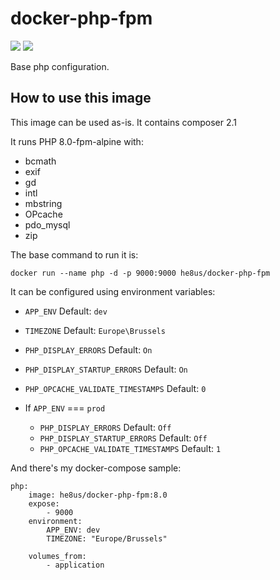# docker-php-fpm

[![](https://images.microbadger.com/badges/version/he8us/docker-php-fpm.svg)](http://microbadger.com/images/he8us/docker-php-fpm "Get your own version badge on microbadger.com") [![](https://images.microbadger.com/badges/image/he8us/docker-php-fpm.svg)](http://microbadger.com/images/he8us/docker-php-fpm "Get your own image badge on microbadger.com")

Base php configuration.

## How to use this image

This image can be used as-is. It contains composer 2.1

It runs PHP 8.0-fpm-alpine with:
* bcmath 
* exif
* gd 
* intl
* mbstring
* OPcache
* pdo_mysql
* zip
  
The base command to run it is:

    docker run --name php -d -p 9000:9000 he8us/docker-php-fpm

It can be configured using environment variables:

 * `APP_ENV` Default: `dev`
 * `TIMEZONE` Default: `Europe\Brussels`
 * `PHP_DISPLAY_ERRORS` Default: `On`
 * `PHP_DISPLAY_STARTUP_ERRORS` Default: `On`
 * `PHP_OPCACHE_VALIDATE_TIMESTAMPS` Default: `0`

* If `APP_ENV` === `prod`
    * `PHP_DISPLAY_ERRORS` Default: `Off` 
    * `PHP_DISPLAY_STARTUP_ERRORS` Default: `Off` 
    * `PHP_OPCACHE_VALIDATE_TIMESTAMPS` Default: `1` 

And there's my docker-compose sample:

    php:
        image: he8us/docker-php-fpm:8.0
        expose:
            - 9000
        environment:
            APP_ENV: dev
            TIMEZONE: "Europe/Brussels"

        volumes_from:
            - application
